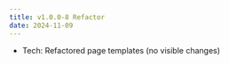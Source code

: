 ```yaml
---
title: v1.0.0-8 Refactor
date: 2024-11-09
---
```


- Tech: Refactored page templates (no visible changes)
